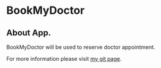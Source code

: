 # BookMyDoctor

## About App.
BookMyDoctor will be used to reserve doctor appointment.

For more information please visit [my git page](https://github.com/salidotir/Tabibyab-DB-project). 

